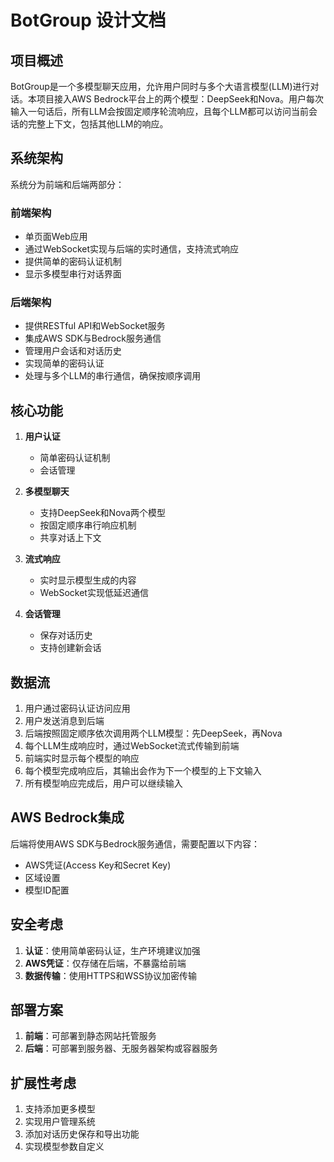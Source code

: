 # BotGroup 设计文档

## 项目概述

BotGroup是一个多模型聊天应用，允许用户同时与多个大语言模型(LLM)进行对话。本项目接入AWS Bedrock平台上的两个模型：DeepSeek和Nova。用户每次输入一句话后，所有LLM会按固定顺序轮流响应，且每个LLM都可以访问当前会话的完整上下文，包括其他LLM的响应。

## 系统架构

系统分为前端和后端两部分：

### 前端架构
- 单页面Web应用
- 通过WebSocket实现与后端的实时通信，支持流式响应
- 提供简单的密码认证机制
- 显示多模型串行对话界面

### 后端架构
- 提供RESTful API和WebSocket服务
- 集成AWS SDK与Bedrock服务通信
- 管理用户会话和对话历史
- 实现简单的密码认证
- 处理与多个LLM的串行通信，确保按顺序调用

## 核心功能

1. **用户认证**
   - 简单密码认证机制
   - 会话管理

2. **多模型聊天**
   - 支持DeepSeek和Nova两个模型
   - 按固定顺序串行响应机制
   - 共享对话上下文

3. **流式响应**
   - 实时显示模型生成的内容
   - WebSocket实现低延迟通信

4. **会话管理**
   - 保存对话历史
   - 支持创建新会话

## 数据流

1. 用户通过密码认证访问应用
2. 用户发送消息到后端
3. 后端按照固定顺序依次调用两个LLM模型：先DeepSeek，再Nova
4. 每个LLM生成响应时，通过WebSocket流式传输到前端
5. 前端实时显示每个模型的响应
6. 每个模型完成响应后，其输出会作为下一个模型的上下文输入
7. 所有模型响应完成后，用户可以继续输入

## AWS Bedrock集成

后端将使用AWS SDK与Bedrock服务通信，需要配置以下内容：
- AWS凭证(Access Key和Secret Key)
- 区域设置
- 模型ID配置

## 安全考虑

1. **认证**：使用简单密码认证，生产环境建议加强
2. **AWS凭证**：仅存储在后端，不暴露给前端
3. **数据传输**：使用HTTPS和WSS协议加密传输

## 部署方案

1. **前端**：可部署到静态网站托管服务
2. **后端**：可部署到服务器、无服务器架构或容器服务

## 扩展性考虑

1. 支持添加更多模型
2. 实现用户管理系统
3. 添加对话历史保存和导出功能
4. 实现模型参数自定义
